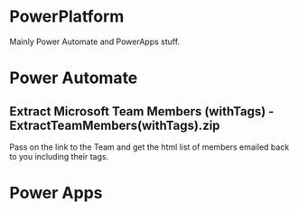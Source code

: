 # PowerPlatform
Mainly Power Automate and PowerApps stuff.
# Power Automate
## Extract Microsoft Team Members (withTags) - ExtractTeamMembers(withTags).zip
Pass on the link to the Team and get the html list of members emailed back to you including their tags.
# Power Apps

